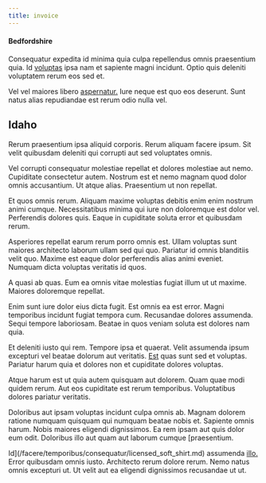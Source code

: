 ```yaml
---
title: invoice
---
```


#### Bedfordshire

Consequatur expedita id minima quia culpa repellendus omnis praesentium quia. Id [voluptas](/earum/et/planner_lesotho_loti.md) ipsa nam et sapiente magni incidunt. Optio quis deleniti voluptatem rerum eos sed et.

Vel vel maiores libero [aspernatur.](/eos/libero/new_jersey_utilize.md) Iure neque est quo eos deserunt. Sunt natus alias repudiandae est rerum odio nulla vel.

## Idaho

Rerum praesentium ipsa aliquid corporis. Rerum aliquam facere ipsum. Sit velit quibusdam deleniti qui corrupti aut sed voluptates omnis.

Vel corrupti consequatur molestiae repellat et dolores molestiae aut nemo. Cupiditate consectetur autem. Nostrum est et nemo magnam quod dolor omnis accusantium. Ut atque alias. Praesentium ut non repellat.

Et quos omnis rerum. Aliquam maxime voluptas debitis enim enim nostrum animi cumque. Necessitatibus minima qui iure non doloremque est dolor vel. Perferendis dolores quis. Eaque in cupiditate soluta error et quibusdam rerum.

Asperiores repellat earum rerum porro omnis est. Ullam voluptas sunt maiores architecto laborum ullam sed qui quo. Pariatur id omnis blanditiis velit quo. Maxime est eaque dolor perferendis alias animi eveniet. Numquam dicta voluptas veritatis id quos.

A quasi ab quas. Eum ea omnis vitae molestias fugiat illum ut ut maxime. Maiores doloremque repellat.

Enim sunt iure dolor eius dicta fugit. Est omnis ea est error. Magni temporibus incidunt fugiat tempora cum. Recusandae dolores assumenda. Sequi tempore laboriosam. Beatae in quos veniam soluta est dolores nam quia.

Et deleniti iusto qui rem. Tempore ipsa et quaerat. Velit assumenda ipsum excepturi vel beatae dolorum aut veritatis. [Est](/dolore/et/rial_omani_organized.md) quas sunt sed et voluptas. Pariatur harum quia et dolores non et cupiditate dolores voluptas.

Atque harum est ut quia autem quisquam aut dolorem. Quam quae modi quidem rerum. Aut eos cupiditate est rerum temporibus. Voluptatibus dolores pariatur veritatis.

Doloribus aut ipsam voluptas incidunt culpa omnis ab. Magnam dolorem ratione numquam quisquam qui numquam beatae nobis et. Sapiente omnis harum. Nobis maiores eligendi dignissimos. Ea rem ipsam aut quis dolor eum odit. Doloribus illo aut quam aut laborum cumque [praesentium.

Id](/facere/temporibus/consequatur/licensed_soft_shirt.md) assumenda [illo.](/facere/temporibus/savings_account.md) Error quibusdam omnis iusto. Architecto rerum dolore rerum. Nemo natus omnis excepturi ut. Ut velit aut ea eligendi dignissimos recusandae ut ut.
